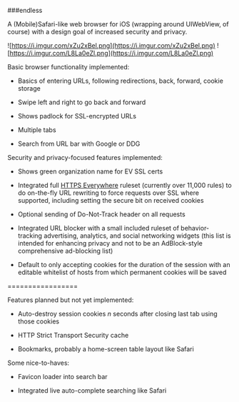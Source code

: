 ###endless

A (Mobile)Safari-like web browser for iOS (wrapping around UIWebView, of
course) with a design goal of increased security and privacy.

![https://i.imgur.com/xZu2xBel.png](https://i.imgur.com/xZu2xBel.png) ![https://i.imgur.com/L8La0eZl.png](https://i.imgur.com/L8La0eZl.png)

Basic browser functionality implemented:

- Basics of entering URLs, following redirections, back, forward, cookie storage

- Swipe left and right to go back and forward

- Shows padlock for SSL-encrypted URLs

- Multiple tabs

- Search from URL bar with Google or DDG

Security and privacy-focused features implemented:

- Shows green organization name for EV SSL certs

- Integrated full [HTTPS Everywhere](https://www.eff.org/HTTPS-EVERYWHERE)
  ruleset (currently over 11,000 rules) to do on-the-fly URL rewriting to force
  requests over SSL where supported, including setting the secure
  bit on received cookies

- Optional sending of Do-Not-Track header on all requests

- Integrated URL blocker with a small included ruleset of behavior-tracking
  advertising, analytics, and social networking widgets (this list is intended
  for enhancing privacy and not to be an AdBlock-style comprehensive ad-blocking
  list)

- Default to only accepting cookies for the duration of the session with an
  editable whitelist of hosts from which permanent cookies will be saved

=================

Features planned but not yet implemented:

- Auto-destroy session cookies *n* seconds after closing last tab using those
  cookies

- HTTP Strict Transport Security cache

- Bookmarks, probably a home-screen table layout like Safari

Some nice-to-haves:

- Favicon loader into search bar

- Integrated live auto-complete searching like Safari
